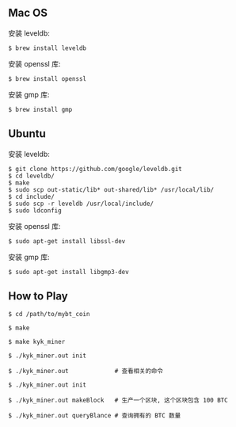 ## Mac OS

安装 leveldb:

```
$ brew install leveldb
```

安装 openssl 库:

```
$ brew install openssl
```

安装 gmp 库:

```
$ brew install gmp
```

## Ubuntu

安装 leveldb:

```
$ git clone https://github.com/google/leveldb.git
$ cd leveldb/
$ make
$ sudo scp out-static/lib* out-shared/lib* /usr/local/lib/
$ cd include/
$ sudo scp -r leveldb /usr/local/include/
$ sudo ldconfig

```

安装 openssl 库:

```
$ sudo apt-get install libssl-dev
```

安装 gmp 库:

```
$ sudo apt-get install libgmp3-dev
```

## How to Play

```
$ cd /path/to/mybt_coin

$ make

$ make kyk_miner

$ ./kyk_miner.out init

$ ./kyk_miner.out             # 查看相关的命令

$ ./kyk_miner.out init

$ ./kyk_miner.out makeBlock   # 生产一个区块, 这个区块包含 100 BTC

$ ./kyk_miner.out queryBlance # 查询拥有的 BTC 数量

```



